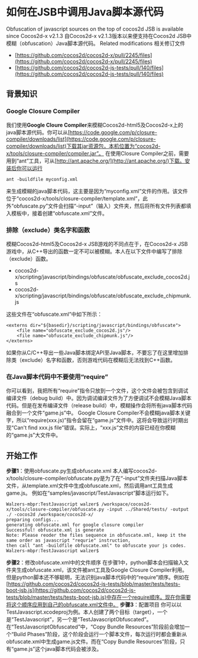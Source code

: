 # 如何在JSB中调用Java脚本源代码Obfuscation of javascript sources on the top of cocos2d JSB is available since Cocos2d-x v2.1.3自Cocos2d-x v2.1.3版本以来便支持在Cocos2d JSB中模糊（obfuscation）Java脚本源代码。Related modifications 相关修订文件- [https://github.com/cocos2d/cocos2d-x/pull/2245/files](https://github.com/cocos2d/cocos2d-x/pull/2245/files)- [https://github.com/cocos2d/cocos2d-js-tests/pull/140/files](https://github.com/cocos2d/cocos2d-js-tests/pull/140/files)## 背景知识### Google Closure Compiler我们使用**Google Cloure Compiler**来模糊Cocos2d-html5及Cocos2d-x上的java脚本源代码。你可以从[https://code.google.com/p/closure-compiler/downloads/list](https://code.google.com/p/closure-compiler/downloads/list)下载其jar资源包，本机位置为“cocos2d-x/tools/closure-compiler/compiler.jar”。在使用Closure Compiler之前，需要用到“ant”工具，可从[http://ant.apache.org/](http://ant.apache.org/)下载。安装后你可以运行```ant -buildfile myconfig.xml```来生成模糊的java脚本代码，这主要是因为“myconfig.xml”文件的作用。该文件位于“cocos2d-x/tools/closure-compiler/template.xml”，此外“obfuscate.py”文件会扫描“-input”（输入）文件夹，然后将所有文件列表都填入模板中，接着创建“obfuscate.xml”文件。### 排除（exclude）类名字和函数模糊Cocos2d-html5及Cocos2d-x JSB游戏的不同点在于，在Cocos2d-x JSB游戏中，从C++导出的函数一定不可以被模糊。本人在以下文件中编写了排除（exclude）函数。- cocos2d-x/scripting/javascript/bindings/obfuscate/obfuscate_exclude_cocos2d.js- cocos2d-x/scripting/javascript/bindings/obfuscate/obfuscate_exclude_chipmunk.js这些文件在“obfuscate.xml”中如下所示：```<externs dir="${basedir}/scripting/javascript/bindings/obfuscate">	<file name="obfuscate_exclude_cocos2d.js"/>	<file name="obfuscate_exclude_chipmunk.js"/></externs>```如果你从C/C++导出一些Java脚本绑定API至Java脚本，不要忘了在这里增加排除类（exclude）名字和函数，否则游戏代码在模糊后无法找到C++函数。### 在Java脚本代码中不要使用“require”你可以看到，我把所有“require”指令只放到一个文件，这个文件会被包含到调试编译文件（debug build）中。因为调试编译文件为了方便调试不会模糊Java脚本代码。但是在发布编译文件（release build）中，模糊操作会将所有java脚本代码融合到一个文件“game.js”中。Google Closure Compiler不会模糊java脚本关键字，所以“require(xxx.js)”指令会留在“game.js”文件中。这将会导致运行时期出现“Can't find xxx.js file”错误。实际上，“xxx.js”文件的内容已经在你模糊的“game.js”大文件中。## 开始工作**步骤1**：使用obfuscate.py生成obfuscate.xml本人编写cocos2d-x/tools/closure-compiler/obfuscate.py是为了在“-input”文件夹扫描Java脚本文件，从template.xml文件中生成obfuscate.xml，然后调用ant工具生成game.js。例如在“samples/javascript/TestJavascript”脚本运行如下。```Walzers-mbpr:TestJavascript walzer$ /workspace/cocos2d-x/tools/closure-compiler/obfuscate.py -input ../Shared/tests/ -output ./ -cocos2d /workspace/cocos2d-x/preparing configs...generating obfuscate.xml for google closure compilerSuccessful! obfuscate.xml is generateNote: Please reoder the files sequence in obfuscate.xml, keep it the same order as javascript "requrie" instruction,then call "ant -buildfile obfuscate.xml" to obfuscate your js codes.Walzers-mbpr:TestJavascript walzer$ ```**步骤2**：修改obfuscate.xml中的文件顺序在步骤1中，python脚本会扫描输入文件夹生成obfuscate.xml，该文件被ant工具及Google Closure Compiler利用。但是python脚本还不够聪明，无法识别java脚本代码中的“require”顺序。例如在[https://github.com/cocos2d/cocos2d-js-tests/blob/master/tests/tests-boot-jsb.js](https://github.com/cocos2d/cocos2d-js-tests/blob/master/tests/tests-boot-jsb.js)中存在一个require顺序。现在你需要将这个顺序应用到自己的obfuscate.xml文件中。**步骤3**：配置项目你可以以TestJavascript.xcodeproj为例。本人创建了两个目标（target），一个是“TestJavascript”，另一个是“TestJavascriptObfuscated”。在“TestJavascriptObfuscated”中，“Copy Bundle Resources”阶段前会增加一个“Build Phases”阶段，这个阶段会运行一个脚本文件，每次运行时都会重新从obfuscate.xml中生成game.js文件。而在“Copy Bundle Resources”阶段，只有“game.js”这个java脚本代码会被涉及。